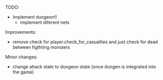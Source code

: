 TODO:
- Implement dungeon!!
    - implement diferent nets

Improvements:
- remove check for player.check_for_casualties and just check
for dead between figthting monsters

Minor changes:
- change attack state to dungeon state (once dungen is 
integrated into the game)
